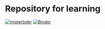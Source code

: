 # Repository for learning
[![misterbobr](https://circleci.com/gh/misterbobr/practice.svg?style=svg)](https://www.youtube.com/watch?v=dQw4w9WgXcQ)
[![Binder](https://mybinder.org/badge_logo.svg)](https://mybinder.org/v2/gh/misterbobr/practice/master?filepath=Nearest_Neighbors_Classification.ipynb)